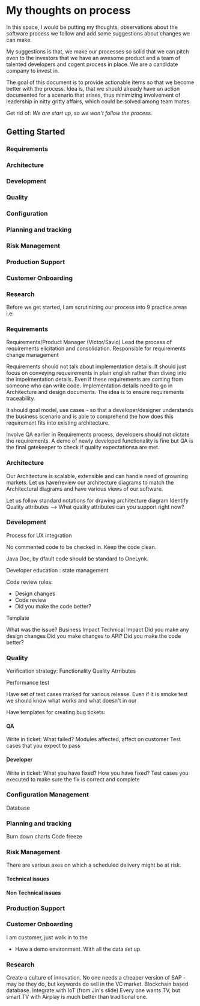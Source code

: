 # My thoughts on process

In this space, I would be putting my thoughts, observations about the software process we follow and add some suggestions about changes we can make.

My suggestions is that, we make our processes so solid that we can pitch even to the investors that we have an awesome product and a team of talented developers and cogent process in place. We are a candidate company to invest in.

The goal of this document is to provide actionable items so that we become better with the process. Idea is, that we should already have an action documented for a scenario that arises, thus minimizing involvement of leadership in nitty gritty affairs, which could be solved among team mates.

Get rid of: _We are start up, so we won't follow the process._

## Getting Started

### Requirements
### Architecture
### Development
### Quality
### Configuration
### Planning and tracking
### Risk Management
### Production Support
### Customer Onboarding
### Research

Before we get started, I am scrutinizing our process into 9 practice areas i.e:

### Requirements

Requirements/Product Manager (Victor/Savio)
Lead the process of requirements elicitation and consolidation.
Responsible for requirements change management 

Requirements should not talk about implementation details. It should just focus on conveying requeirements in plain english rather than diving into the impelmentation details. Even if these requirements are coming from someone who can write code.
Implementation details need to go in Architecture and design documents. The idea is to ensure requirements traceability.

It should goal model, use cases - so that a developer/designer understands the business scenario and is able to comprehend the how does this requirement fits into existing architecture.

Involve QA earlier in Requirements process, developers should not dictate the requirements. A demo of newly developed functionality is fine but  QA is the final gatekeeper to check if quality expectationsa are met.

### Architecture

Our Architecture is scalable, extensible and can handle need of growning markets. Let us have/review our architecture diagrams to match the Architectural diagrams and have various views of our software.

Let us follow standard notations for drawing architecture diagram
Identify Quality attributes --> What quality attributes can you support right now?

### Development

Process for UX integration

No commented code to be checked in. 
Keep the code clean.

Java Doc,
by dfault code should be standard to OneLynk.

Developer education : state management

Code review rules:
- Design changes 
- Code review
- Did you make the code better?

Template

What was the issue?
Business Impact
Technical Impact
Did you make any design changes
Did you make changes to API?
Did you make the code better?


### Quality

Verification strategy:
Functionality
Quality Atrributes

Performance test

Have set of test cases marked for various release. Even if it is smoke test we should know what works and what doesn't in our

Have templates for creating bug tickets:
#### QA
Write in ticket:
What failed?
Modules affected, affect on customer
Test cases that you expect to pass

#### Developer
Write in ticket:
What you have fixed?
How you have fixed?
Test cases you executed to make sure the fix is correct and complete

### Configuration Management
Database

### Planning and tracking

Burn down charts
Code freeze

### Risk Management

There are various axes on which a scheduled delivery might be at risk.

#### Technical issues
#### Non Technical issues

### Production Support
### Customer Onboarding

I am customer, just walk in to the 
-  Have a demo environment. With all the data set up.

### Research
Create a culture of innovation. No one needs a cheaper version of SAP - may be they do, but keywords do sell in the VC market.
Blockchain based database.
Integrate with IoT (from Jin's slide)
Every one wants TV, but smart TV with Airplay is much better than traditional one.

